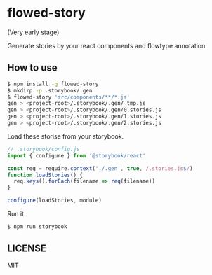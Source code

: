 # flowed-story

(Very early stage)

Generate stories by your react components and flowtype annotation

## How to use

```sh
$ npm install -g flowed-story
$ mkdirp -p .storybook/.gen
$ flowed-story 'src/components/**/*.js'
gen > <project-root>/.storybook/.gen/_tmp.js
gen > <project-root>/.storybook/.gen/0.stories.js
gen > <project-root>/.storybook/.gen/1.stories.js
gen > <project-root>/.storybook/.gen/2.stories.js
```

Load these storise from your storybook.

```js
// .storybook/config.js
import { configure } from '@storybook/react'

const req = require.context('./.gen', true, /.stories.js$/)
function loadStories() {
  req.keys().forEach(filename => req(filename))
}

configure(loadStories, module)
```

Run it

```sh
$ npm run storybook
```

## LICENSE

MIT
